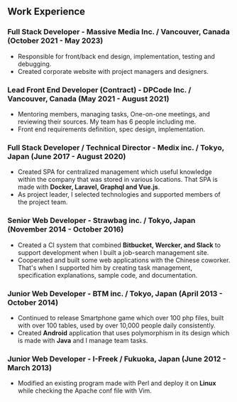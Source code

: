 ## Work Experience

### **Full Stack Developer** - Massive Media Inc. / Vancouver, Canada (October 2021 - May 2023)

- Responsible for front/back end design, implementation, testing and debugging.
- Created corporate website with project managers and designers.

### **Lead Front End Developer** (Contract) - DPCode Inc. / Vancouver, Canada (May 2021 - August 2021)

- Mentoring members, managing tasks, One-on-one meetings, and reviewing their sources. My team has 6 people including me.
- Front end requirements definition, spec design, implementation.

### **Full Stack Developer / Technical Director** - Medix inc. / Tokyo, Japan (June 2017 - August 2020)

- Created SPA for centralized management which useful knowledge within the company that was stored in various locations. That SPA is made with **Docker, Laravel, Graphql and Vue.js**.
- As project leader, I selected technologies and supported members of the project team.
<!-- - Built a Staging environment and set a deployment system using **Github** webhook.
- Worked closely with other developers and UI designers in an agile environment. -->

### **Senior Web Developer** - Strawbag inc. / Tokyo, Japan (November 2014 - October 2016)

- Created a CI system that combined **Bitbucket, Wercker, and Slack** to support development when I built a job-search management site.
- Cooperated and built some web applications with the Chinese coworker. That's when I supported him by creating task management, specification explanations, sample code, and documentation.

### **Junior Web Developer** - BTM inc. / Tokyo, Japan (April 2013 - October 2014)

- Continued to release Smartphone game which over 100 php files, built with over 100 tables, used by over 10,000 people daily consistently.
- Created **Android** application that uses polymorphism in its design which is made with **Java** and I manage team tasks.

### **Junior Web Developer** - I-Freek / Fukuoka, Japan (June 2012 - March 2013)

- Modified an existing program made with Perl and deploy it on **Linux** while checking the Apache conf file with Vim.

<!--

### **Full Stack Developer** - Massive Media Inc. / Vancouver, Canada (October - Present)

- Front end requirements definition, spec design, implementation.

### **Lead Front End Developer** (Contract) - DPCode Inc. / Vancouver, Canada (May 2021 - August 2021)

- Mentoring members, managing tasks, One-on-one meetings, and reviewing their sources. My team has 6 people including me.
- Front end requirements definition, spec design, implementation.

### **Full Stack Developer / Technical Director** - Medix inc. / Tokyo, Japan (June 2017 - August 2020)

- Created SPA for centralized management which useful knowledge within the company that was stored in various locations. That SPA is made with **Docker, Laravel, Graphql and Vue.js**.
- As project leader, I selected technologies and supported members of the project team.
- Made a web service using **React** and API. The API server is built **AWS-Fargate** (**Docker**) with an autoscaling feature to prevent server downtime.
- Built a Staging environment and set a deployment system using **Github** webhook.
- Described and suggested with specific solutions and man-hours to them who work as a Web Director and Sales could understand. When they consulted me about site minor modification, error repair, server construction and architecture.
- Created a website or web application which was considered UX and UI then improved user experience. For example, using Lazyload, **Intersection Observer API** and something like that.
- Explained the benefits of version control and created a culture where team members take using Github for granted.
- Made a SPA that incorporates component thinking and **Atomic Design**.
- Perfect coding using **css grid** and **flex-box** based on the design data (psd) to improve conversion rates.
- Worked closely with other developers and UI designers in an agile environment.

### **Senior Web Developer** - Strawbag inc. / Tokyo, Japan (November 2014 - October 2016)

- Created a CI system that combined **Bitbucket, Wercker, and Slack** to support development when I built a job-search management site using the **php Slim** framework.
- Cooperated and built some web applications with the Chinese coworker. That's when I supported him by creating task management, specification explanations, sample code, and documentation.
- Renewed a website with a **Laravel** based web application (CMS) that incorporates some of the concepts of **DDD (Entity/Value Object)**.
- Took on a wide range of tasks like Requirement Definition, Research, System Design, Implementation, Testing, Deployment, Task Management almost every project because that's the company had only a few programmers.

### **Junior Web Developer** - BTM inc. / Tokyo, Japan (April 2013 - October 2014)

- Continued to release Smartphone game which over 100 php files, built with over 100 tables, used by over 10,000 people daily consistently.
- Created **Android** application that uses polymorphism in its design which is made with **Java** and I manage team tasks.
- Runs a **Linux** workshop in the company, lecturing on the basics of Linux and how to build an environment using **Vagrant and Chef**.

### **Junior Web Developer** - I-Freek / Fukuoka, Japan  (June 2012 - March 2013)

- Modified an existing program made with Perl and deploy it on **Linux** while checking the Apache conf file with Vim.
- Created a script in php to migrate DB data and migrated over 10,000 records to another DB without any problems.
- Supported **Android** app which uses GPS made with Java using Eclipse.
- Made a web application with a credit card payment function using **JQuery and twitter Bootstrap** based on **Cakephp**.
- Wrote clean and stable code and accompanying documentation.

-->
